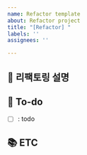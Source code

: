 ```yaml
---
name: Refactor template
about: Refactor project
title: "[Refactor] "
labels: ''
assignees: ''

---
```


## 📝 리팩토링 설명

<!-- 어떤 부분이 리팩토링되어야 하는지 설명 기재 -->

## 🌿 To-do

<!-- 해야 할 일들을 적어주세요. -->

- [ ] : todo

## 📚 ETC

<!-- Screenshot, References 기재 -->
